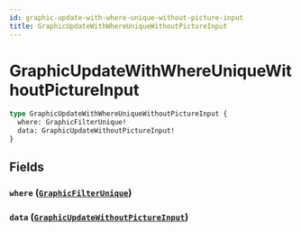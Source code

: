 ```yaml
---
id: graphic-update-with-where-unique-without-picture-input
title: GraphicUpdateWithWhereUniqueWithoutPictureInput
---
```


 # GraphicUpdateWithWhereUniqueWithoutPictureInput





```graphql
type GraphicUpdateWithWhereUniqueWithoutPictureInput {
  where: GraphicFilterUnique!
  data: GraphicUpdateWithoutPictureInput!
}
```


## Fields

### `where` ([`GraphicFilterUnique`](/inputs/graphic-filter-unique))




### `data` ([`GraphicUpdateWithoutPictureInput`](/inputs/graphic-update-without-picture-input))






